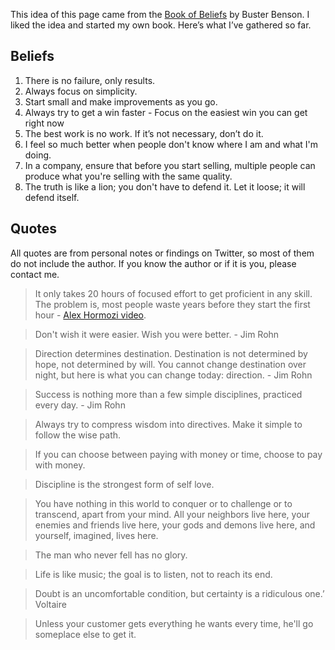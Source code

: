 This idea of this page came from the [Book of Beliefs](https://github.com/busterbenson/public/blob/master/book-of-beliefs.md) by Buster Benson. I liked the idea and started my own book. Here’s what I’ve gathered so far.

## Beliefs

1. There is no failure, only results.
2. Always focus on simplicity.
3. Start small and make improvements as you go.
4. Always try to get a win faster - Focus on the easiest win you can get right now
5. The best work is no work. If it’s not necessary, don’t do it.
6. I feel so much better when people don't know where I am and what I'm doing. 
7. In a company, ensure that before you start selling, multiple people can produce what you're selling with the same quality.
8. The truth is like a lion; you don't have to defend it. Let it loose; it will defend itself.


## Quotes

All quotes are from personal notes or findings on Twitter, so most of them do not include the author. If you know the author or if it is you, please contact me.

>It only takes 20 hours of focused effort to get proficient in any skill. The problem is, most people waste  years before they start the first hour - [Alex Hormozi video](https://www.youtube.com/watch?v=pLhQOYMGa88&t=207s).

>Don't wish it were easier. Wish you were better. - Jim Rohn

>Direction determines destination. Destination is not determined by hope, not determined by will. You cannot change destination over night, but here is what you can change today: direction. - Jim Rohn

>Success is nothing more than a few simple disciplines, practiced every day. - Jim Rohn

>Always try to compress wisdom into directives. Make it simple to follow the wise path.

>If you can choose between paying with money or time, choose to pay with money.

>Discipline is the strongest form of self love.

>You have nothing in this world to conquer or to challenge or to transcend, apart from your mind. All your neighbors live here, your enemies and friends live here, your gods and demons live here, and yourself, imagined, lives here.

>The man who never fell has no glory.

>Life is like music; the goal is to listen, not to reach its end.

>Doubt is an uncomfortable condition, but certainty is a ridiculous one.’ Voltaire

>Unless your customer gets everything he wants every time, he'll go someplace else to get it.
